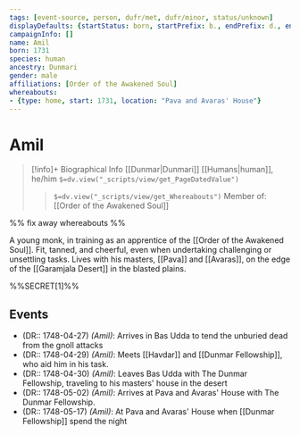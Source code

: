 ```yaml
---
tags: [event-source, person, dufr/met, dufr/minor, status/unknown]
displayDefaults: {startStatus: born, startPrefix: b., endPrefix: d., endStatus: died}
campaignInfo: []
name: Amil
born: 1731
species: human
ancestry: Dunmari
gender: male
affiliations: [Order of the Awakened Soul]
whereabouts:
- {type: home, start: 1731, location: "Pava and Avaras' House"}
---
```

# Amil
>[!info]+ Biographical Info
> [[Dunmar|Dunmari]] [[Humans|human]], he/him
> `$=dv.view("_scripts/view/get_PageDatedValue")`
>> `$=dv.view("_scripts/view/get_Whereabouts")`
>> Member of: [[Order of the Awakened Soul]]

%% fix away whereabouts %%

A young monk, in training as an apprentice of the [[Order of the Awakened Soul]]. Fit, tanned, and cheerful, even when undertaking challenging or unsettling tasks. Lives with his masters, [[Pava]] and [[Avaras]], on the edge of the [[Garamjala Desert]] in the blasted plains. 

%%SECRET[1]%%
## Events
- (DR:: 1748-04-27) *(Amil)*: Arrives in Bas Udda to tend the unburied dead from the gnoll attacks
- (DR:: 1748-04-29) *(Amil)*: Meets [[Havdar]] and [[Dunmar Fellowship]], who aid him in his task. 
- (DR:: 1748-04-30) *(Amil)*: Leaves Bas Udda with The Dunmar Fellowship, traveling to his masters' house in the desert
- (DR:: 1748-05-02) *(Amil)*: Arrives at Pava and Avaras' House with The Dunmar Fellowship. 
- (DR:: 1748-05-17) *(Amil)*: At Pava and Avaras' House when [[Dunmar Fellowship]] spend the night

